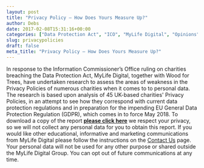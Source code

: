 ```yaml
---
layout: post
title: "Privacy Policy – How Does Yours Measure Up?"
author: Debs
date: 2017-02-08T15:31:16+00:00
categories: ["Data Protection Act", "ICO", "MyLife Digital", "Opinions", "Privacy Policies", "research", "Wood for Trees"]
slug: privacypolicies
draft: false
meta_title: "Privacy Policy – How Does Yours Measure Up?"
---
```


In response to the Information Commissioner’s Office ruling on charities breaching the Data Protection Act, MyLife Digital, together with Wood for Trees, have undertaken research to assess the areas of weakness in the Privacy Policies of numerous charities when it comes to to personal data. The research is based upon analysis of 45 UK-based charities' Privacy Policies, in an attempt to see how they correspond with current data protection regulations and in preparation for the impending EU General Data Protection Regulation (GDPR), which comes in to force May 2018. To download a copy of the report **[please click here](https://consentric.io/wp-content/uploads/2018/01/Privacy-Policy-report-MLD_final.pdf "Privacy Policies - How Does Yours Measure Up?")** we respect your privacy, so we will not collect any personal data for you to obtain this report. If you would like other educational, informative and marketing communications from MyLife Digital please follow the instructions on the [Contact Us](https://consentric.io/contact-us/) page. Your personal data will not be used for any other purpose or shared outside the MyLife Digital Group. You can opt out of future communications at any time.